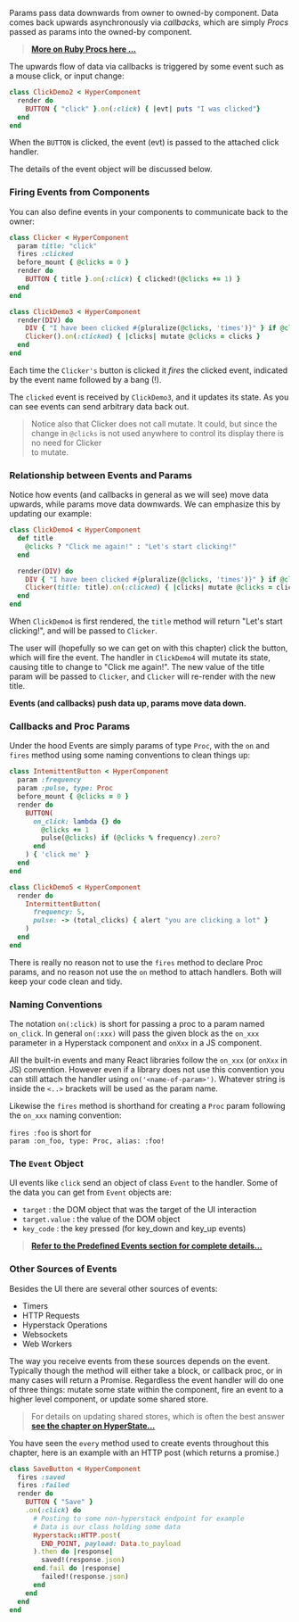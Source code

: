 Params pass data downwards from owner to owned-by component.  Data comes back upwards asynchronously
via *callbacks*, which are simply *Procs* passed as params into the owned-by component.

> **[More on Ruby Procs here ...](notes.md#ruby-procs)**

The upwards flow of data via callbacks is triggered by some event such as a mouse click, or input change:

```ruby
class ClickDemo2 < HyperComponent
  render do
    BUTTON { "click" }.on(:click) { |evt| puts "I was clicked"}
  end
end
```

When the `BUTTON` is clicked, the event (evt) is passed to the attached click handler.

The details of the event object will be discussed below.

### Firing Events from Components

You can also define events in your components to communicate back to the owner:

```ruby
class Clicker < HyperComponent
  param title: "click"
  fires :clicked
  before_mount { @clicks = 0 }
  render do
    BUTTON { title }.on(:click) { clicked!(@clicks += 1) }
  end
end

class ClickDemo3 < HyperComponent
  render(DIV) do
    DIV { "I have been clicked #{pluralize(@clicks, 'times')}" } if @clicks
    Clicker().on(:clicked) { |clicks| mutate @clicks = clicks }
  end
end
```

Each time the `Clicker's` button is clicked it *fires* the clicked event, indicated
by the event name followed by a bang (!).

The `clicked` event is received by `ClickDemo3`, and it updates its state.  As you
can see events can send arbitrary data back out.

> Notice also that Clicker does not call mutate.  It could, but since the change in
`@clicks` is not used anywhere to control its display there is no need for Clicker  
to mutate.

### Relationship between Events and Params

Notice how events (and callbacks in general as we will see) move data upwards, while
params move data downwards.  We can emphasize this by updating our example:

```ruby
class ClickDemo4 < HyperComponent
  def title
    @clicks ? "Click me again!" : "Let's start clicking!"
  end

  render(DIV) do
    DIV { "I have been clicked #{pluralize(@clicks, 'times')}" } if @clicks
    Clicker(title: title).on(:clicked) { |clicks| mutate @clicks = clicks }
  end
end
```

When `ClickDemo4` is first rendered, the `title` method will return "Let's start clicking!", and
will be passed to `Clicker`.

The user will (hopefully so we can get on with this chapter) click the button, which will
fire the event. The handler in `ClickDemo4` will mutate its state, causing title to change
to "Click me again!".  The new value of the title param will be passed to `Clicker`, and `Clicker`
will re-render with the new title.

**Events (and callbacks) push data up, params move data down.**

### Callbacks and Proc Params

Under the hood Events are simply params of type `Proc`, with the `on` and `fires` method
using some naming conventions to clean things up:

```ruby
class IntemittentButton < HyperComponent
  param :frequency
  param :pulse, type: Proc
  before_mount { @clicks = 0 }
  render do
    BUTTON(
      on_click: lambda {} do
        @clicks += 1
        pulse(@clicks) if (@clicks % frequency).zero?
      end
    ) { 'click me' }
  end
end

class ClickDemo5 < HyperComponent
  render do
    IntermittentButton(
      frequency: 5,
      pulse: -> (total_clicks) { alert "you are clicking a lot" }
    )
  end
end
```

There is really no reason not to use the `fires` method to declare Proc params, and
no reason not use the `on` method to attach handlers.  Both will keep your code clean and tidy.

### Naming Conventions

The notation `on(:click)` is short for passing a proc to a param named `on_click`.  In general `on(:xxx)` will pass the
given block as the `on_xxx` parameter in a Hyperstack component and `onXxx` in a JS component.  

All the built-in events and many React libraries follow the `on_xxx` (or `onXxx` in JS) convention. However even if a library does not use
this convention you can still attach the handler using `on('<name-of-param>')`.  Whatever string is inside the `<..>` brackets will
be used as the param name.

Likewise the `fires` method is shorthand for creating a `Proc` param following the `on_xxx` naming convention:

`fires :foo` is short for  
`param :on_foo, type: Proc, alias: :foo!`

### The `Event` Object

UI events like `click` send an object of class `Event` to the handler.  Some of the data you can get from `Event` objects are:

+ `target` : the DOM object that was the target of the UI interaction
+ `target.value` : the value of the DOM object
+ `key_code` : the key pressed (for key_down and key_up events)

> **[Refer to the Predefined Events section for complete details...](predefined-events.md)**

### Other Sources of Events

Besides the UI there are several other sources of events:

+ Timers
+ HTTP Requests
+ Hyperstack Operations
+ Websockets
+ Web Workers

The way you receive events from these sources depends on the event.  Typically though the method will either take a block, or callback proc, or in many cases will return a Promise.
Regardless the event handler will do one of three things:  mutate some state within the component, fire an event to a higher level component, or update some shared store.

> For details on updating shared stores, which is often the best answer **[see the chapter on HyperState...](../hyper-state.md)**

You have seen the `every` method used to create events throughout this chapter, here is an example with an HTTP post (which returns a promise.)

```ruby
class SaveButton < HyperComponent
  fires :saved
  fires :failed
  render do
    BUTTON { "Save" }
    .on(:click) do
      # Posting to some non-hyperstack endpoint for example
      # Data is our class holding some data
      Hyperstack::HTTP.post(
        END_POINT, payload: Data.to_payload
      ).then do |response|
        saved!(response.json)
      end.fail do |response|
        failed!(response.json)
      end
    end
  end
end
```           
